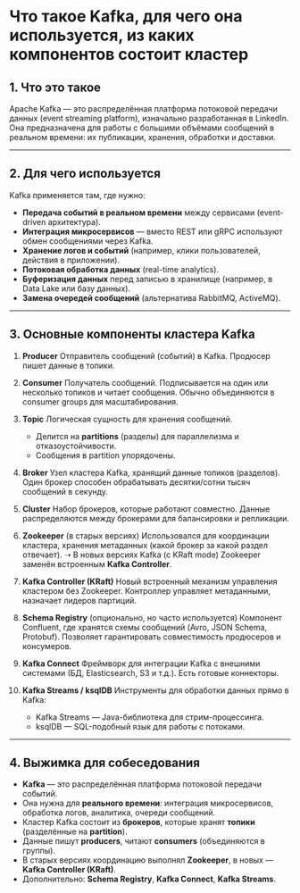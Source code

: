 # Что такое Kafka, для чего она используется, из каких компонентов состоит кластер

## 1. Что это такое

Apache Kafka — это распределённая платформа потоковой передачи данных (event streaming platform), изначально разработанная в LinkedIn.
Она предназначена для работы с большими объёмами сообщений в реальном времени: их публикации, хранения, обработки и доставки.

---

## 2. Для чего используется

Kafka применяется там, где нужно:

* **Передача событий в реальном времени** между сервисами (event-driven архитектура).
* **Интеграция микросервисов** — вместо REST или gRPC используют обмен сообщениями через Kafka.
* **Хранение логов и событий** (например, клики пользователей, действия в приложении).
* **Потоковая обработка данных** (real-time analytics).
* **Буферизация данных** перед записью в хранилище (например, в Data Lake или базу данных).
* **Замена очередей сообщений** (альтернатива RabbitMQ, ActiveMQ).

---

## 3. Основные компоненты кластера Kafka

1. **Producer**
   Отправитель сообщений (событий) в Kafka. Продюсер пишет данные в топики.

2. **Consumer**
   Получатель сообщений. Подписывается на один или несколько топиков и читает сообщения. Обычно объединяются в consumer groups для масштабирования.

3. **Topic**
   Логическая сущность для хранения сообщений.

    * Делится на **partitions** (разделы) для параллелизма и отказоустойчивости.
    * Сообщения в partition упорядочены.

4. **Broker**
   Узел кластера Kafka, хранящий данные топиков (разделов). Один брокер способен обрабатывать десятки/сотни тысяч сообщений в секунду.

5. **Cluster**
   Набор брокеров, которые работают совместно. Данные распределяются между брокерами для балансировки и репликации.

6. **Zookeeper** (в старых версиях)
   Использовался для координации кластера, хранения метаданных (какой брокер за какой раздел отвечает).
   ➝ В новых версиях Kafka (с KRaft mode) Zookeeper заменён встроенным **Kafka Controller**.

7. **Kafka Controller (KRaft)**
   Новый встроенный механизм управления кластером без Zookeeper. Контроллер управляет метаданными, назначает лидеров партиций.

8. **Schema Registry** (опционально, но часто используется)
   Компонент Confluent, где хранятся схемы сообщений (Avro, JSON Schema, Protobuf).
   Позволяет гарантировать совместимость продюсеров и консумеров.

9. **Kafka Connect**
   Фреймворк для интеграции Kafka с внешними системами (БД, Elasticsearch, S3 и т.д.). Есть готовые коннекторы.

10. **Kafka Streams / ksqlDB**
    Инструменты для обработки данных прямо в Kafka:

    * Kafka Streams — Java-библиотека для стрим-процессинга.
    * ksqlDB — SQL-подобный язык для работы с потоками.

---

## 4. Выжимка для собеседования

* **Kafka** — это распределённая платформа потоковой передачи событий.
* Она нужна для **реального времени**: интеграция микросервисов, обработка логов, аналитика, очереди сообщений.
* Кластер Kafka состоит из **брокеров**, которые хранят **топики** (разделённые на **partition**).
* Данные пишут **producers**, читают **consumers** (объединяются в группы).
* В старых версиях координацию выполнял **Zookeeper**, в новых — **Kafka Controller (KRaft)**.
* Дополнительно: **Schema Registry**, **Kafka Connect**, **Kafka Streams**.
